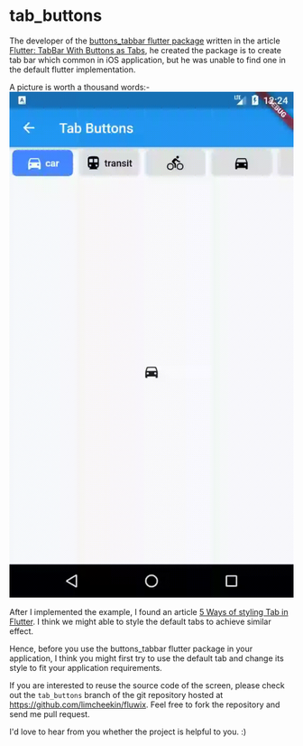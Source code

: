 # tab_buttons

The developer of the [buttons_tabbar flutter package](https://pub.dev/packages/buttons_tabbar) written in the article [Flutter: TabBar With Buttons as Tabs](https://medium.com/better-programming/flutter-tabbar-with-buttons-as-tabs-ios-style-4dff5ae6c055), he created the package is to create tab bar which common in iOS application, but he was unable to find one in the default flutter implementation.

A picture is worth a thousand words:-
![Tab Buttons screenshots](https://github.com/limcheekin/fluwix/raw/main/tab_buttons/images/screenshots.gif "Tab Buttons screenshots")

After I implemented the example, I found an article [5 Ways of styling Tab in Flutter](https://mightytechno.com/style-tabs-in-flutter-app/). I think we might able to style the default tabs to achieve similar effect.

Hence, before you use the buttons_tabbar flutter package in your application, I think you might first try to use the default tab and change its style to fit your application requirements. 

If you are interested to reuse the source code of the screen, please check out the `tab_buttons` branch of the git repository hosted at https://github.com/limcheekin/fluwix. Feel free to fork the repository and send me pull request.

I'd love to hear from you whether the project is helpful to you. :)

